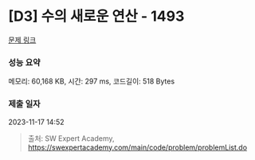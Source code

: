# [D3] 수의 새로운 연산 - 1493 

[문제 링크](https://swexpertacademy.com/main/code/problem/problemDetail.do?contestProbId=AV2b-QGqADMBBASw) 

### 성능 요약

메모리: 60,168 KB, 시간: 297 ms, 코드길이: 518 Bytes

### 제출 일자

2023-11-17 14:52



> 출처: SW Expert Academy, https://swexpertacademy.com/main/code/problem/problemList.do